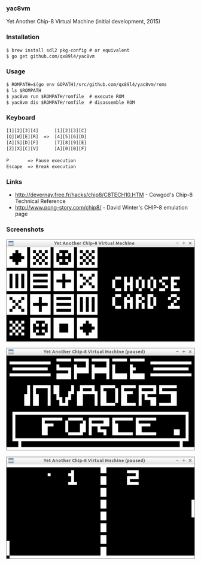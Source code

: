 ### yac8vm ###

Yet Another Chip-8 Virtual Machine (initial development, 2015)

### Installation ###

```
$ brew install sdl2 pkg-config # or equivalent
$ go get github.com/qx89l4/yac8vm
```

### Usage ###

```
$ ROMPATH=$(go env GOPATH)/src/github.com/qx89l4/yac8vm/roms
$ ls $ROMPATH
$ yac8vm run $ROMPATH/romfile  # execute ROM
$ yac8vm dis $ROMPATH/romfile  # disassemble ROM
```

### Keyboard ###

```
[1][2][3][4]      [1][2][3][C]
[Q][W][E][R]  =>  [4][5][6][D]
[A][S][D][F]      [7][8][9][E]
[Z][X][C][V]      [A][0][B][F]

P       => Pause execution
Escape  => Break execution
```

### Links ###

- http://devernay.free.fr/hacks/chip8/C8TECH10.HTM - Cowgod's Chip-8 Technical Reference
- http://www.pong-story.com/chip8/ - David Winter's CHIP-8 emulation page

### Screenshots ###

![Hidden](misc/shot-hidden.png)

![Space Invaders](misc/shot-invaders.png)

![Pong](misc/shot-pong.png)

